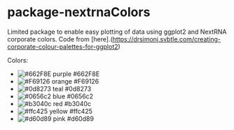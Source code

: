 # package-nextrnaColors

Limited package to enable easy plotting of data using ggplot2 and NextRNA corporate colors. Code from [here].(https://drsimonj.svbtle.com/creating-corporate-colour-palettes-for-ggplot2)

Colors:
- ![#662F8E](https://via.placeholder.com/15/662F8E/000000?text=+)   purple  #662F8E
- ![#F69126](https://via.placeholder.com/15/F69126/000000?text=+)   orange  #F69126
- ![#0d8273](https://via.placeholder.com/15/0d8273/000000?text=+)   teal    #0d8273
- ![#0656c2](https://via.placeholder.com/15/0656c2/000000?text=+)   blue    #0656c2
- ![#b3040c](https://via.placeholder.com/15/b3040c/000000?text=+)   red     #b3040c
- ![#ffc425](https://via.placeholder.com/15/ffc425/000000?text=+)   yellow  #ffc425
- ![#d60d89](https://via.placeholder.com/15/d60d89/000000?text=+)   pink    #d60d89

